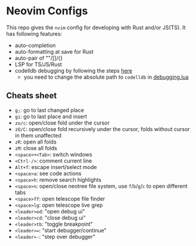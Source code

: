 # Neovim Configs 

This repo gives the `nvim` config for developing with Rust and/or JS(TS). It has following features:
- auto-completion
- auto-formatting at save for Rust 
- auto-pair of ""/[]/{}
- LSP for TS/JS/Rust
- codelldb debugging by following the steps [here](https://github.com/mfussenegger/nvim-dap/wiki/C-C---Rust-(via--codelldb))
    - you need to change the absolute path to `codelldb` in [debugging.lua](/lua/plugins/debugging.lua) 

## Cheats sheet

- `g;`: go to last changed place
- `gi`: go to last place and insert
- `zo/c`: open/close fold under the cursor
- `zO/C`: open/close fold recursively under the cursor, folds without cursor in them unaffected
- `zR`: open all folds 
- `zM`: close all folds 
- `<space>+<Tab>`: switch windows 
- `<Ctrl-/>`: comment current line
- `Alt+f`: escape insert/select mode 
- `<space>a`: see code actions
- `<space>h`: remove search highlights 
- `<space>n`: open/close neotree file system, use `f`/`b`/`g`/`c` to open different tabs 
- `<space>ff`: open telescope file finder 
- `<space>lg`: open telescope live grep 
- `<leader>od`: "open debug ui"
- `<leader>cd`: "close debug ui"
- `<leader>tb`: "toggle breakpoint"
- `<leader>=`: "start debugger/continue"
- `<leader>-`: "step over debugger"
